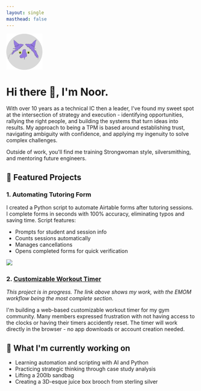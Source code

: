 ```yaml
---
layout: single
masthead: false
---
```


<img src="/assets/images/Group 1.svg" alt="Header image" style="width: 1in; height: 1in;">

# Hi there 👋, I'm Noor.

With over 10 years as a technical IC then a leader, I've found my sweet spot at the intersection of strategy and execution - identifying opportunities, rallying the right people, and building the systems that turn ideas into results. My approach to being a TPM is based around establishing trust, navigating ambiguity with confidence, and applying my ingenuity to solve complex challenges.

Outside of work, you'll find me training Strongwoman style, silversmithing, and mentoring future engineers. 

## 🌟 Featured Projects
### 1. Automating Tutoring Form 
I created a Python script to automate Airtable forms after tutoring sessions. I complete forms in seconds with 100% accuracy, eliminating typos and saving time. Script features:
- Prompts for student and session info
- Counts sessions automatically
- Manages cancellations
- Opens completed forms for quick verification

<div>
    <a href="https://www.loom.com/share/3adf161e8ded4146837c5d9973b1a988">
      <img style="max-width:300px;" src="https://cdn.loom.com/sessions/thumbnails/3adf161e8ded4146837c5d9973b1a988-c6bb5cd28e5e1fe0-full-play.gif">
    </a>
  </div>

### 2. [Customizable Workout Timer](https://leafy-lamington-80f499.netlify.app/) 
_This project is in progress. The link above shows my work, with the EMOM workflow being the most complete section._

I'm building a web-based customizable workout timer for my gym community. Many members expressed frustration with not having access to the clocks or having their timers accidently reset. The timer will work directly in the browser - no app downloads or account creation needed.

## 🧪 What I'm currently working on
- Learning automation and scripting with AI and Python
- Practicing strategic thinking through case study analysis
- Lifting a 200lb sandbag
- Creating a 3D-esque juice box brooch from sterling silver
